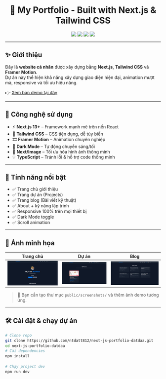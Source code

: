<!-- Title & Badges -->
<h1 align="center">🌱 My Portfolio - Built with Next.js & Tailwind CSS</h1>

<p align="center">
  <img src="https://img.shields.io/badge/Next.js-13-blue?style=flat-square&logo=next.js" />
  <img src="https://img.shields.io/badge/TailwindCSS-3-blue?style=flat-square&logo=tailwind-css" />
  <img src="https://img.shields.io/badge/Framer%20Motion-Animation-purple?style=flat-square&logo=framer" />
  <img src="https://img.shields.io/badge/Made%20with%20❤️-for%20Open%20Source-red" />
</p>

---

## ✨ Giới thiệu

Đây là **website cá nhân** được xây dựng bằng **Next.js**, **Tailwind CSS** và **Framer Motion**.  
Dự án này thể hiện khả năng xây dựng giao diện hiện đại, animation mượt mà, responsive và tối ưu hiệu năng.

👉 [Xem bản demo tại đây](https://next-js-portfolio-datdaa.vercel.app/)

---

## 🧠 Công nghệ sử dụng

- ⚡ **Next.js 13+** – Framework mạnh mẽ trên nền React
- 🎨 **Tailwind CSS** – CSS tiện dụng, dễ tùy biến
- 🎞 **Framer Motion** – Animation chuyên nghiệp
- 🌙 **Dark Mode** – Tự động chuyển sáng/tối
- 📸 **Next/Image** – Tối ưu hóa hình ảnh thông minh
- 💡 **TypeScript** – Tránh lỗi & hỗ trợ code thông minh

---

## 🚀 Tính năng nổi bật

- ✅ Trang chủ giới thiệu
- ✅ Trang dự án (Projects)
- ✅ Trang blog (Bài viết kỹ thuật)
- ✅ About + kỹ năng lập trình
- ✅ Responsive 100% trên mọi thiết bị
- ✅ Dark Mode toggle
- ✅ Scroll animation

---

## 📸 Ảnh minh họa

| Trang chủ                          | Dự án                                  | Blog                               |
| ---------------------------------- | -------------------------------------- | ---------------------------------- |
| ![](./public/screenshots/home.png) | ![](./public/screenshots/projects.png) | ![](./public/screenshots/blog.png) |

> 📁 Bạn cần tạo thư mục `public/screenshots/` và thêm ảnh demo tương ứng.

---

## 🛠️ Cài đặt & chạy dự án

```bash
# Clone repo
git clone https://github.com/ntdatt812/next-js-portfolio-datdaa.git
cd next-js-portfolio-datdaa
# Cài dependencies
npm install

# Chạy project dev
npm run dev
```
